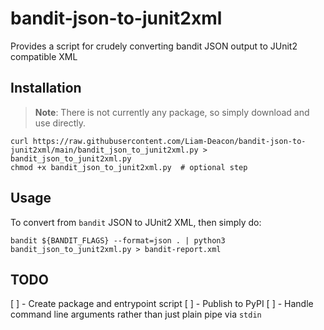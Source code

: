 # bandit-json-to-junit2xml

Provides a script for crudely converting bandit JSON output to JUnit2 compatible XML

## Installation

> **Note**: There is not currently any package, so simply download and use directly. 

```shell
curl https://raw.githubusercontent.com/Liam-Deacon/bandit-json-to-junit2xml/main/bandit_json_to_junit2xml.py > bandit_json_to_junit2xml.py
chmod +x bandit_json_to_junit2xml.py  # optional step
```

## Usage

To convert from `bandit` JSON to JUnit2 XML, then simply do:

```shell
bandit ${BANDIT_FLAGS} --format=json . | python3 bandit_json_to_junit2xml.py > bandit-report.xml
```

## TODO

[ ] - Create package and entrypoint script
[ ] - Publish to PyPI
[ ] - Handle command line arguments rather than just plain pipe via `stdin`
